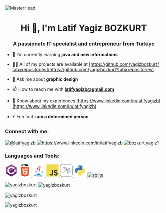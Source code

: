 
![MasterHead]([https://media.licdn.com/dms/image/v2/D4D16AQHnqjT6gmfn2w/profile-displaybackgroundimage-shrink_350_1400/B4DZlXiNbMJkAY-/0/1758110211240?e=1761177600&v=beta&t=NkeUy_Kry-77iebw2X7Fqym5IZHgqPOGjXyNPMMiug8](https://www.canva.com/design/DAGzOvSzDvg/fcHTOWhRYCJf51WSF7KziA/edit))

<h1 align="center">Hi 👋, I'm Latif Yagiz BOZKURT</h1>
<h3 align="center">A passionate IT specialist and entrepreneur from Türkiye</h3>


- 🌱 I’m currently learning **java and new informations**

- 👨‍💻 All of my projects are available at [https://github.com/yagizbozkurt?tab=repositories](https://github.com/yagizbozkurt?tab=repositories)

- 💬 Ask me about **graphic design**

- 📫 How to reach me with **latifyagizb@gmail.com**

- 📄 Know about my experiences [https://www.linkedin.com/in/latifyagizb](https://www.linkedin.com/in/latifyagizb)

- ⚡ Fun fact **i am a determined person**

<h3 align="left">Connect with me:</h3>
<p align="left">
<a href="https://twitter.com/@latifyagizb" target="blank"><img align="center" src="https://raw.githubusercontent.com/rahuldkjain/github-profile-readme-generator/master/src/images/icons/Social/twitter.svg" alt="@latifyagizb" height="30" width="40" /></a>
<a href="https://linkedin.com/in/latifyagizb" target="blank"><img align="center" src="https://raw.githubusercontent.com/rahuldkjain/github-profile-readme-generator/master/src/images/icons/Social/linked-in-alt.svg" alt="https://www.linkedin.com/in/latifyagizb" height="30" width="40" /></a>
<a href="https://instagram.com/bozkurt.yagiz1" target="blank"><img align="center" src="https://raw.githubusercontent.com/rahuldkjain/github-profile-readme-generator/master/src/images/icons/Social/instagram.svg" alt="bozkurt.yagiz1" height="30" width="40" /></a>
</p>

<h3 align="left">Languages and Tools:</h3>
<p align="left"> <a href="https://www.w3schools.com/cs/" target="_blank" rel="noreferrer"> <img src="https://raw.githubusercontent.com/devicons/devicon/master/icons/csharp/csharp-original.svg" alt="csharp" width="40" height="40"/> </a> <a href="https://www.w3.org/html/" target="_blank" rel="noreferrer"> <img src="https://raw.githubusercontent.com/devicons/devicon/master/icons/html5/html5-original-wordmark.svg" alt="html5" width="40" height="40"/> </a> <a href="https://www.java.com" target="_blank" rel="noreferrer"> <img src="https://raw.githubusercontent.com/devicons/devicon/master/icons/java/java-original.svg" alt="java" width="40" height="40"/> </a> <a href="https://developer.mozilla.org/en-US/docs/Web/JavaScript" target="_blank" rel="noreferrer"> <img src="https://raw.githubusercontent.com/devicons/devicon/master/icons/javascript/javascript-original.svg" alt="javascript" width="40" height="40"/> </a> <a href="https://www.photoshop.com/en" target="_blank" rel="noreferrer"> <img src="https://raw.githubusercontent.com/devicons/devicon/master/icons/photoshop/photoshop-line.svg" alt="photoshop" width="40" height="40"/> </a> <a href="https://www.python.org" target="_blank" rel="noreferrer"> <img src="https://raw.githubusercontent.com/devicons/devicon/master/icons/python/python-original.svg" alt="python" width="40" height="40"/> </a> <a href="https://www.sqlite.org/" target="_blank" rel="noreferrer"> <img src="https://www.vectorlogo.zone/logos/sqlite/sqlite-icon.svg" alt="sqlite" width="40" height="40"/> </a> </p>

<p><img align="left" src="https://github-readme-stats.vercel.app/api/top-langs?username=yagizbozkurt&show_icons=true&locale=en&layout=compact" alt="yagizbozkurt" /></p>

<p>&nbsp;<img align="center" src="https://github-readme-stats.vercel.app/api?username=yagizbozkurt&show_icons=true&locale=en" alt="yagizbozkurt" /></p>

<p><img align="center" src="https://github-readme-streak-stats.herokuapp.com/?user=yagizbozkurt&" alt="yagizbozkurt" /></p>

<p align="left"> <img src="https://komarev.com/ghpvc/?username=yagizbozkurt&label=Profile%20views&color=0e75b6&style=flat" alt="yagizbozkurt" /> </p>

